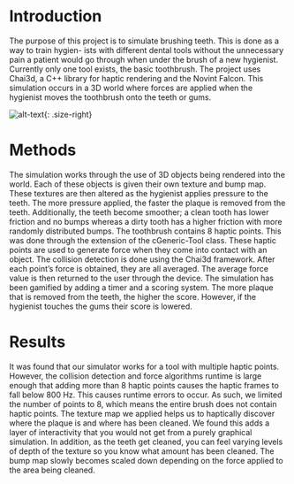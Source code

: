 # Introduction

The purpose of this project is to simulate brushing teeth. This is done as a way to train hygien- ists with different dental tools without the unnecessary pain a patient would go through when under the brush of a new hygienist. Currently only one tool exists, the basic toothbrush. The project uses Chai3d, a C++ library for haptic rendering and the Novint Falcon. This simulation occurs in a 3D world where forces are applied when the hygienist moves the toothbrush onto the teeth or gums.

![alt-text](https://s3-us-west-1.amazonaws.com/www.jasonwiker.ca/assets/img/haptics2.png){: .size-right} 

# Methods

The simulation works through the use of 3D objects being rendered into the world. Each of these objects is given their own texture and bump map. These textures are then altered as the hygienist applies pressure to the teeth. The more pressure applied, the faster the plaque is removed from the teeth. Additionally, the teeth become smoother; a clean tooth has lower friction and no bumps whereas a dirty tooth has a higher friction with more randomly distributed bumps.
The toothbrush contains 8 haptic points. This was done through the extension of the cGeneric-Tool class. These haptic points are used to generate force when they come into contact with an object. The collision detection is done using the Chai3d
framework. After each point’s force is obtained, they are all averaged. The average force value is then returned to the user through the device.
The simulation has been gamified by adding a timer and a scoring system. The more plaque that is removed from the teeth, the higher the score. However, if the hygienist touches the gums their score is lowered.

# Results

It was found that our simulator works for a tool with multiple haptic points. However, the collision detection and force algorithms runtime is large enough that adding more
than 8 haptic points causes the haptic frames to fall below 800 Hz. This causes runtime errors to occur. As such, we limited the number of points
to 8, which means the entire brush does not contain haptic points.
The texture map we applied helps us to haptically discover where the plaque is and where has been cleaned. We found this adds a layer of interactivity that you would not get from a purely graphical simulation. In addition, as the teeth get cleaned, you can feel varying levels of depth of the texture so you know what amount has been cleaned. The bump map slowly becomes scaled down depending on the force applied to the area being cleaned.
